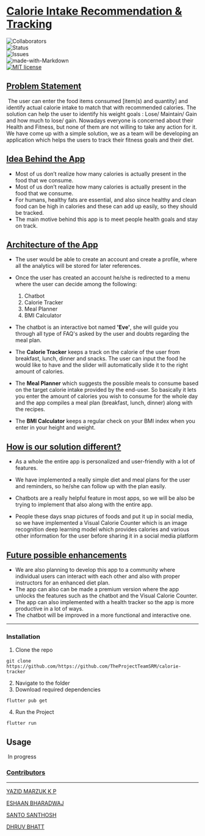 # <u>Calorie Intake Recommendation & Tracking</u>
![Collaborators](https://img.shields.io/badge/collaborators-5-red)<br>
![Status](https://img.shields.io/badge/status-under_development-yellow)<br>
![Issues](https://img.shields.io/badge/issues-0-blue)<br>
![made-with-Markdown](https://img.shields.io/badge/Made%20with-Markdown-1f425f.svg)<br>
[![MIT license](https://img.shields.io/badge/License-MIT-blue.svg)](https://lbesson.mit-license.org/)
##  <u>Problem Statement</u>

​				The user can enter the food items consumed [item(s) and quantity] and identify actual calorie intake to match that with recommended calories. The solution can help the user to identify his weight goals : Lose/ Maintain/ Gain and how much to lose/ gain. Nowadays everyone is concerned about their Health and Fitness, but none of them are not willing to take any action for it. We have come up with a simple solution, we as a team will be developing an application which helps the users to track their fitness goals and their diet.

## <u>Idea Behind the App</u>

- Most of us don’t realize how many calories is actually present in the food that we consume.
- Most of us don’t realize how many calories is actually present in the food that we consume.
- For humans, healthy fats are essential, and also since healthy and clean food can be high in calories and these can add up easily, so they should be tracked.
- The main motive behind this app is to meet people health goals and stay on track.

## <u>Architecture of the App</u>

- The user would be able to create an account and create a profile, where all the analytics will be stored for later references.
- Once the user has created an account he/she is redirected to a menu where the user can decide among the following:
  1. Chatbot
  2. Calorie Tracker
  3. Meal Planner 
  4. BMI Calculator

- The chatbot is an interactive bot named **'Eve'**, she will guide you through all type of FAQ's asked by the user and doubts regarding the meal plan. 
- The **Calorie Tracker** keeps a track on the calorie of the user from breakfast, lunch, dinner and snacks. The user can input the food he would like to have and the slider will automatically slide it to the right amount of calories.
- The **Meal Planner** which suggests the possible meals to consume based on the target calorie intake provided by the end-user. So basically it lets you enter the amount of calories you wish to consume for the whole day and the app compiles a meal plan (breakfast, lunch, dinner) along with the recipes.
- The **BMI Calculator** keeps a regular check on your BMI index when you enter in your height and weight.

## <u>How is our solution different?</u>

- As a whole the entire app is personalized and user-friendly with a lot of features.

- We have implemented a really simple diet and meal plans for the user and reminders, so he/she can follow up with the plan easily. 
- Chatbots are a really helpful feature in most apps, so we will be also be trying to implement that also along with the entire app.
- People these days snap pictures of foods and put it up in social media, so we have implemented a Visual Calorie Counter which is an image recognition deep learning model which provides calories and various other information for the user before sharing it in a social media platform

## <u>Future possible enhancements</u>

- We are also planning to develop this app to a community where individual users can interact with each other and also with proper instructors for an enhanced diet plan.
- The app can also can be made a premium version where the app unlocks the features such as the chatbot and the Visual Calorie Counter.
- The app can also implemented with a health tracker so the app is more productive in a lot of ways.
- The chatbot will be improved in a more functional and interactive one.

------

### Installation

1. Clone the repo

```
git clone https://github.com/https://github.com/TheProjectTeamSRM/calorie-tracker
```

2. Navigate to the folder
3. Download required dependencies

```
flutter pub get
```

4. Run the Project

```
flutter run
```

## Usage

​	In progress

### <u>Contributors</u>

------

[YAZID MARZUK K P](https://www.github.com/yazidmarzuk)

[ESHAAN BHARADWAJ](https://www.github.com/Eshaan-B)

[SANTO SANTHOSH](https://www.github.com/santomat-5111)

[DHRUV BHATT](https://www.github.com/dhruvbhatt702)
